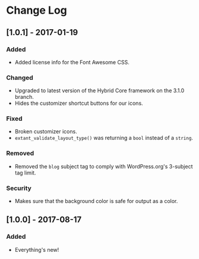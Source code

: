 # Change Log

## [1.0.1] - 2017-01-19

### Added

* Added license info for the Font Awesome CSS.

### Changed

* Upgraded to latest version of the Hybrid Core framework on the 3.1.0 branch.
* Hides the customizer shortcut buttons for our icons.

### Fixed

* Broken customizer icons.
* `extant_validate_layout_type()` was returning a `bool` instead of a `string`.

### Removed

* Removed the `blog` subject tag to comply with WordPress.org's 3-subject tag limit.

### Security

* Makes sure that the background color is safe for output as a color.

## [1.0.0] - 2017-08-17

### Added

* Everything's new!
